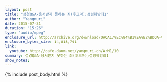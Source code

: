 ```yaml
---
layout: post
title: "성경Q&A-용서받지 못하는 죄(후크마);성령훼방죄1"
author: "Yangnuri"
date: 2015-07-31
duration: "15:26"
type: "audio/mpeg"
enclosure_url: http://archive.org/download/QAQA1/%EC%84%B1%EA%B2%BDQA-%EC%9A%A9%EC%84%9C%EB%B0%9B%EC%A7%80%20%EB%AA%BB%ED%95%98%EB%8A%94%20%EC%A3%84(%ED%9B%84%ED%81%AC%EB%A7%88);%EC%84%B1%EB%A0%B9%ED%9B%BC%EB%B0%A9%EC%A3%841.mp3
enclosure_bytes_size: 14,818,741 
link:
  youtube: http://cafe.daum.net/yangnuri-ch/WrM1/10
summary: 성경Q&A-용서받지 못하는 죄(후크마);성령훼방죄1
show_notes:
---
```


{% include post_body.html %}
